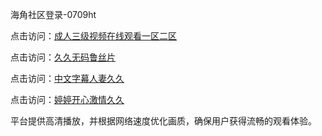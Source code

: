 海角社区登录-0709ht

点击访问：<a href="https://heiliaozj3tjd.pages.dev">成人三级视频在线观看一区二区</a>

点击访问：<a href="https://heiliaoe8ajia.pages.dev">久久无码鲁丝片</a>

点击访问：<a href="https://heiliaoxqkkct.pages.dev">中文字幕人妻久久</a>

点击访问：<a href="https://heiliaoxwd5i8.pages.dev">婷婷开心激情久久</a>

平台提供高清播放，并根据网络速度优化画质，确保用户获得流畅的观看体验。

<span style="display:none;">[Canonical link](）</span>
